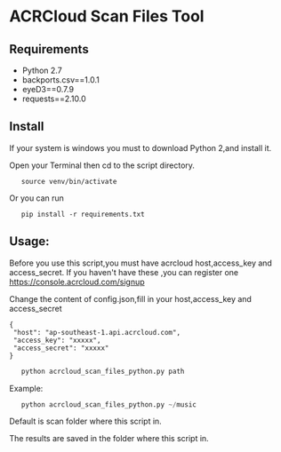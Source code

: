 # ACRCloud Scan Files Tool

## Requirements

- Python 2.7
- backports.csv==1.0.1
- eyeD3==0.7.9
- requests==2.10.0

## Install
 
 If your system is windows you must to download Python 2,and install it.
 
 Open your Terminal then cd to the script directory.
 
 ```
    source venv/bin/activate
 ```
 Or you can run 
 
 ```
    pip install -r requirements.txt
 ```

## Usage: 
 
 Before you use this script,you must have acrcloud host,access_key and access_secret.
 If you haven't have these ,you can register one https://console.acrcloud.com/signup
 
 Change the content of config.json,fill in your host,access_key and access_secret
 ```
{
  "host": "ap-southeast-1.api.acrcloud.com",
  "access_key": "xxxxx",
  "access_secret": "xxxxx"
}
 ```

 ```python
    python acrcloud_scan_files_python.py path
 ```
  Example:
 ```python
    python acrcloud_scan_files_python.py ~/music
 ```

Default is scan folder where this script in.

The results are saved in the folder where this script in.
